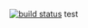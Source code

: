 [![build status](https://secure.travis-ci.org/quickredfox/connect-analytics.png)](http://travis-ci.org/quickredfox/connect-analytics)
test

